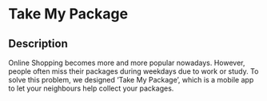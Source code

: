 # Take My Package


## Description

Online Shopping becomes more and more popular nowadays. However, people often miss their packages during weekdays due to work or study. To solve this problem, we designed ‘Take My Package’,  which is a mobile app to let your neighbours help collect your packages.
